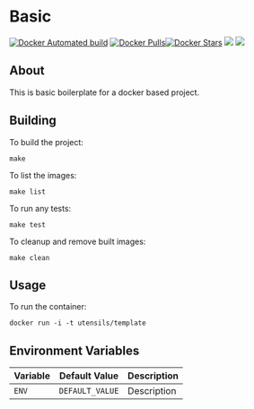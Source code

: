 # Basic

 [![Docker Automated build](https://img.shields.io/docker/automated/utensils/template.svg)](https://hub.docker.com/r/utensils/template/) [![Docker Pulls](https://img.shields.io/docker/pulls/utensils/template.svg)](https://hub.docker.com/r/utensils/template/)[![Docker Stars](https://img.shields.io/docker/stars/utensils/template.svg)](https://hub.docker.com/r/utensils/template/) [![](https://images.microbadger.com/badges/image/utensils/template.svg)](https://microbadger.com/images/utensils/template "Get your own image badge on microbadger.com") [![](https://images.microbadger.com/badges/version/utensils/template.svg)](https://microbadger.com/images/utensils/template "Get your own version badge on microbadger.com")  


## About

This is basic boilerplate for a docker based project. 

## Building

To build the project:
```shell
make
```

To list the images:
```shell
make list
```

To run any tests:
```shell
make test
```

To cleanup and remove built images:
```shell
make clean
```

## Usage

To run the container:
```shell
docker run -i -t utensils/template
```


## Environment Variables


| Variable | Default Value   | Description |
| -------- | --------------- | ----------- |
| `ENV`    | `DEFAULT_VALUE` | Description |


